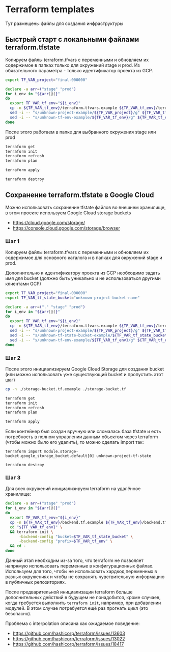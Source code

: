 # Terraform templates

Тут размещены файлы для создания инфраструктуры

## Быстрый старт с локальными файлами terraform.tfstate

Копируем файлы terraform.tfvars с переменными и обновляем их содержимое
в папках только для окружений stage и prod.
Из обязательного параметра - только идентификатор проекта из GCP.

``` bash
export TF_VAR_project="final-000000"

declare -a arr=("stage" "prod")
for i_env in "${arr[@]}"
do
  export TF_VAR_tf_env="${i_env}"
  cp -n ${TF_VAR_tf_env}/terraform.tfvars.example ${TF_VAR_tf_env}/terraform.tfvars
  sed -i -- "s/unknown-project-example/${TF_VAR_project}/g" ${TF_VAR_tf_env}/terraform.tfvars
  sed -i -- "s/unknown-tf-env-example/${TF_VAR_tf_env}/g" ${TF_VAR_tf_env}/terraform.tfvars
done
```

После этого работаем в папке для выбранного окружения stage или prod

``` bash
terraform get
terraform init
terraform refresh
terraform plan

terraform apply

terraform destroy
```

## Сохранение terraform.tfstate в Google Cloud

Можно использовать сохранение tfstate файлов во внешнем хранилище,
в этом проекте используем Google Cloud storage buckets

- <https://cloud.google.com/storage/>
- <https://console.cloud.google.com/storage/browser>

### Шаг 1

Копируем файлы terraform.tfvars с переменными и обновляем их содержимое
для основного каталога и в папках для окружений stage и prod.

Дополнительно к идентификатору проекта из GCP необходимо задать имя для
bucket (должно быть уникально и не использоваться другими клиентами GCP)

``` bash
export TF_VAR_project="final-000000"
export TF_VAR_tf_state_bucket="unknown-project-bucket-name"

declare -a arr=("." "stage" "prod")
for i_env in "${arr[@]}"
do
  export TF_VAR_tf_env="${i_env}"
  cp -n ${TF_VAR_tf_env}/terraform.tfvars.example ${TF_VAR_tf_env}/terraform.tfvars
  sed -i -- "s/unknown-project-example/${TF_VAR_project}/g" ${TF_VAR_tf_env}/terraform.tfvars
  sed -i -- "s/unknown-tf-state-bucket-example/${TF_VAR_tf_state_bucket}/g" ${TF_VAR_tf_env}/terraform.tfvars
  sed -i -- "s/unknown-tf-env-example/${TF_VAR_tf_env}/g" ${TF_VAR_tf_env}/terraform.tfvars
done
```

### Шаг 2

После этого инициализируем Google Cloud Storage для создания bucket
(или можно использовать уже существующий bucket и пропустить этот шаг)

``` bash
cp -n ./storage-bucket.tf.example ./storage-bucket.tf

terraform get
terraform init
terraform refresh
terraform plan

terraform apply
```

Если контейнер был создан вручную или сломалась база tfstate и есть
потребность в полном управлении данным объектом через terraform
(чтобы можно было его удалить), то можно сделать import так:

``` text
terraform import module.storage-bucket.google_storage_bucket.default[0] unknown-project-tf-state

terraform destroy
```

### Шаг 3

Для всех окружений инициализируем terraform на удалённое хранилище:

``` bash
declare -a arr=("stage" "prod")
for i_env in "${arr[@]}"
do
  export TF_VAR_tf_env="${i_env}"
  cp -n ${TF_VAR_tf_env}/backend.tf.example ${TF_VAR_tf_env}/backend.tf
  cd "${TF_VAR_tf_env}" \
  && terraform init \
      -backend-config "bucket=$TF_VAR_tf_state_bucket" \
      -backend-config "prefix=$TF_VAR_tf_env" \
  && cd -
done
```

Данный этап необходим из-за того, что terraform не позволяет напрямую
использовать переменные в конфигурационных файлах. Используем для того,
чтобы не использовать хардкод переменных в разных окружениях и чтобы
не сохранять чувствительную информацию в публичных репозиториях.

После предварительной инициализации terraform больше дополнительных
действий в будущем не понадобится, кроме случаев, когда требуется
выполнить `terraform init`, например, при добавлении модулей.
В этом случае потребуется ещё раз прогнать цикл (это безопасно).

Проблема с interpolation описана как ожидаемое поведение:

- <https://github.com/hashicorp/terraform/issues/13603>
- <https://github.com/hashicorp/terraform/issues/13022>
- <https://github.com/hashicorp/terraform/issues/18417>
